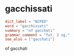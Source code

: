 # gacchissati

``` toml
dict_label = "NCPED"
word = "gacchissati"
summary = "of gacchati"
grammar_comment = "fut. 3 sg."
see_also = ["gacchati"]
```

of gacchati

